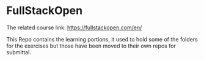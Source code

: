 # FullStackOpen

The related course link: https://fullstackopen.com/en/ 

This Repo contains the learning portions, it used to hold some of the folders for the exercises but those have been moved to their own repos for submittal.
